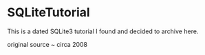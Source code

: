 # SQLiteTutorial
This is a dated SQLite3 tutorial I found and decided to archive here.

original source ~ circa 2008

